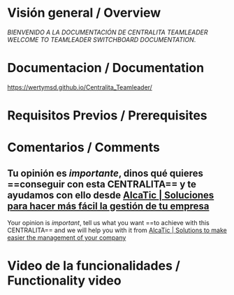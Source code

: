 
# Visión general / Overview

*BIENVENIDO A LA DOCUMENTACIÓN DE CENTRALITA TEAMLEADER*
*WELCOME TO TEAMLEADER SWITCHBOARD DOCUMENTATION*.
  

# Documentacion / Documentation

https://wertymsd.github.io/Centralita_Teamleader/

# Requisitos Previos / Prerequisites



# Comentarios / Comments

Tu opinión es *importante*, dinos qué quieres ==conseguir con esta CENTRALITA== y te ayudamos con ello desde [AlcaTic | Soluciones para hacer más fácil la gestión de tu empresa](https://www.alcatic.com/)
------
Your opinion is *important*, tell us what you want ==to achieve with this CENTRALITA== and we will help you with it from [AlcaTic | Solutions to make easier the management of your company](https://www.alcatic.com/)



# Video de la funcionalidades / Functionality video

